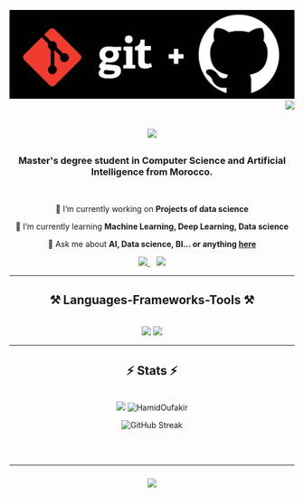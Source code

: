 <img src="https://github.com/AkhileshThite/Portfolio/blob/main/Logos/git-github.jpg"></img><br/>
<img align="right" src="https://visitor-badge.laobi.icu/badge?page_id=HamidOufakir.HamidOufakir" />

<h1 align="center">
    <img src="https://readme-typing-svg.herokuapp.com/?font=Righteous&size=35&center=true&vCenter=true&width=500&height=70&duration=4000&lines=Hi+There!+👋;+I'm+Hamid+Oufakir!;" />
</h1>

<h3 align="center">Master's degree student in Computer Science and Artificial Intelligence from Morocco.</h3>

<br/>

<div align="center">
 
 🔭 I’m currently working on **Projects of data science**
 
 🌱 I’m currently learning **Machine Learning, Deep Learning, Data science**

 💬 Ask me about **AI, Data science, BI... or anything [here](https://github.com/HamidOufakir/HamidOufakir/issues)**

 
 </div>
 
<div align="center"> 
  <a href="mailto:hamid.oufakir123@gmail.com">
    <img src="https://img.shields.io/badge/Gmail-333333?style=for-the-badge&logo=gmail&logoColor=red" />
  </a>&nbsp;&nbsp;
  <a href="https://www.linkedin.com/in/hamid-oufakir-462602232/" target="_blank">
    <img src="https://img.shields.io/badge/LinkedIn-0077B5?style=for-the-badge&logo=linkedin&logoColor=white" target="_blank" />
  </a>

</div>

 <hr/>
 
<h2 align="center">⚒️ Languages-Frameworks-Tools ⚒️</h2>
<br/>
<div align="center">
    <img src="https://skillicons.dev/icons?i=python,r,javascript,php,c,java,selenium,tensorflow,pytorch" />
    <img src="https://skillicons.dev/icons?i=mysql,html,css,flask,vscode,github,git" /><br>
</div>
<hr/>
<h2 align="center">⚡ Stats ⚡</h2>
<br>
<div align=center>
  <img src="https://github-readme-stats.vercel.app/api?username=HamidOufakir&theme=radical" alt"HamidOufakir"/>
<img src="https://github-readme-stats.vercel.app/api/top-langs/?username=HamidOufakir&hide=HTML&langs_count=8&layout=compact&theme=react&border_radius=10&size_weight=0.5&count_weight=0.5&exclude_repo=github-readme-stats" alt="HamidOufakir" />

![GitHub Streak](https://github-readme-streak-stats-iota-five.vercel.app?user=HamidOufakir&theme=radical)

</div>
<br/><br/>
<hr/>
<h3 align="center">
    <img src="https://readme-typing-svg.herokuapp.com/?font=Righteous&size=25&center=true&vCenter=true&width=500&height=70&duration=4000&lines=Thanks+for+visiting!+✌️;+Shoot+me+a+message+on+Linkedin!;I'm+always+down+to+collab+:)">
</h3>

<br/>
